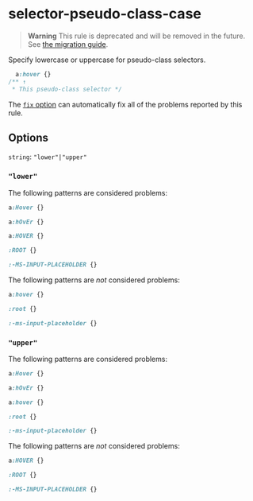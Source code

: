 # selector-pseudo-class-case

> **Warning** This rule is deprecated and will be removed in the future. See [the migration guide](https://github.com/stylelint/stylelint/tree/15.10.2/docsmigration-guideto-15.md).

Specify lowercase or uppercase for pseudo-class selectors.

<!-- prettier-ignore -->
```css
  a:hover {}
/** ↑
 * This pseudo-class selector */
```

The [`fix` option](https://github.com/stylelint/stylelint/tree/15.10.2/docsuser-guideoptions.md#fix) can automatically fix all of the problems reported by this rule.

## Options

`string`: `"lower"|"upper"`

### `"lower"`

The following patterns are considered problems:

<!-- prettier-ignore -->
```css
a:Hover {}
```

<!-- prettier-ignore -->
```css
a:hOvEr {}
```

<!-- prettier-ignore -->
```css
a:HOVER {}
```

<!-- prettier-ignore -->
```css
:ROOT {}
```

<!-- prettier-ignore -->
```css
:-MS-INPUT-PLACEHOLDER {}
```

The following patterns are _not_ considered problems:

<!-- prettier-ignore -->
```css
a:hover {}
```

<!-- prettier-ignore -->
```css
:root {}
```

<!-- prettier-ignore -->
```css
:-ms-input-placeholder {}
```

### `"upper"`

The following patterns are considered problems:

<!-- prettier-ignore -->
```css
a:Hover {}
```

<!-- prettier-ignore -->
```css
a:hOvEr {}
```

<!-- prettier-ignore -->
```css
a:hover {}
```

<!-- prettier-ignore -->
```css
:root {}
```

<!-- prettier-ignore -->
```css
:-ms-input-placeholder {}
```

The following patterns are _not_ considered problems:

<!-- prettier-ignore -->
```css
a:HOVER {}
```

<!-- prettier-ignore -->
```css
:ROOT {}
```

<!-- prettier-ignore -->
```css
:-MS-INPUT-PLACEHOLDER {}
```
